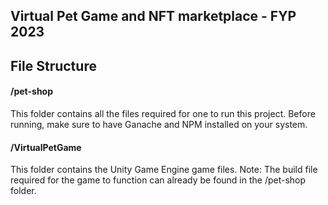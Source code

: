 ## Virtual Pet Game and NFT marketplace - FYP 2023

## File Structure

#### /pet-shop

This folder contains all the files required for one to run this project. Before running, make sure to have Ganache and NPM installed on your system.  

#### /VirtualPetGame

This folder contains the Unity Game Engine game files. Note: The build file required for the game to function can already be found in the /pet-shop folder.
